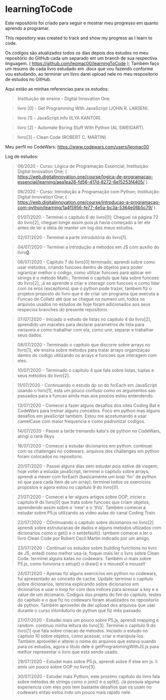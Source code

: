 # learningToCode
Este repositório foi criado para seguir e mostrar meu progresso em quanto aprendo a programar.

This repository was created to track and show my progress as I learn to code.



Os codigos são atualizados todos os dias depois dos estudos no meu repositório do GitHub cada um separado em um branch de sua respectiva linguagem. ( https://github.com/leomac00/learningToCode );
Também faço um resumo de cada livro estudado em .docx que vou fazendo conforme vou estudando, ao terminar um livro darei upload nele no meu respositorio de estudos no GitHub.



Aqui estão as minhas referencias para os estudos:
  >Instituição de ensino - Digital Innovation One.

  >livro [0] - Get Programming With JavaScript (JOHN R. LARSEN).

  >livro [1] - JavaScript.info (ILYA KANTOR).

  >livro [2] - Automate Boring Stuff With Python (AL SWEIGART).
  
  >livro[3] - Clean Code (ROBERT C. MARTIN).
  
  
  Meu perfil no CodeWars: https://www.codewars.com/users/leomac00 
  
  

Log de estudos:
  >06/2020 - Curso: Lógica de Programação Essencial; Instituição: Digital Innovation One; ( https://web.digitalinnovation.one/course/logica-de-programacao-essencial/learning/aea1ea26-fd56-417d-8272-6e15253f4405/ ).

  >06/2020 - Curso: Introdução a Programação com Python; Instituição: Digital Innovation One; ( https://web.digitalinnovation.one/course/introducao-a-programacao-com-python/learning/1a4f5956-fe77-4e5a-bc3a-5364e06b5c79/ ).

  >01/07/2020 - Terminei o capítulo 6 do livro[0]; Cheguei na página 72 do livro[2], cheguei longe assim pois já havia começado a ler ele antes de ter a ideia de manter um log dos meus estudos. 

  >02/07/2020 - Terminei a parte introdutória do livro[1].
  
  >04/07/2020 - Terminei a introdução a métodos em JS com auxilio do livro[0](p.93).
  
  >06/07/2020 - Capitulo 7 do livro[0] terminado, aprendi sobre como usar métodos, criando funcoes dentro de objetos para poder ogranizar melhor o codigo, como utilizar funcoes para aplicar em strings e o método Math.; Terminei o capitulo que fala sobre funcoes do livro[2], ;á se aprende a criar e interagir com funcoes e como lidar com os eros (exceptions) que o python pode trazer, tambem fiz o projetos proposto do livro que é de criar um programa que executa a Funcao de Collatz até que se chegue no numero um, todos os arquivos usados no estudos de hoje foram adicionados aos seus respecios branches do presente repositorio.
  
  >07/07/2020 - Iniciado o estudo de listas no capitulo 4 do livro[2], aprendido um macetes para declarar parametros de lista para variaveis e como trabalhar com ela, como unir, separar e trabalhar seus dados.
  
  >08/07/2020 - Terminado o capítulo que discorre sobre arrays no livro[1], ele ensina sobre métodos para tratar arrays organizaçao dentro do codigo utilizando os arrays e funcoes que interagem com eles.
  
  >10/07/2020 - Terminado o capitulo 4 que fala sobre listas, tuplas e seus métodos do livro[2].
  
  >11/07/2020 - Continuando o estudo do so do forEach em JavaScript usando o livro[1], está um pouco confuso como os argumentos sao passados para a funcao ainda mas aos poucos estou entendendo.
  
  >13/07/2020 - Comecei a fazer alguns desafios dos sites Coding Bat e CodeWars para treinar alguns conceitos. Foco em python mas alguns desafios em javaScript também. Estou me acostumando a usar camelCase com maior frequencia e como padronizar codigos.
  
  >14/07/2020 - Passei a tarde treinando kata's de python no CodeWars, atingi o rank 6kyu
  
  >16/07/2020 - Comecei a estudar dicionarios em python. continuei com os challenges no codewars. arquivos dos challenges em python foram colocados no repositorio.
  
  >20/07/2020 - Passei alguns dias sem estudar pois estive de viagem; hoje voltei a estudar javaScript, terminei o capitulo sobre arrays, aprendi a mexer com forEach (basicamente um loop 'for' de python só que para cada item de um array); terminei todos os exercicios propostos e agora estou no capitulo 9 do livro[0].
  
  >21/07/2020 - Comecei a ler alguns artigos sobre OOP, iniciei o capitulo 9 do livro[0] que trata sobre funcoes que criam objetos, aprendendo assim sobre o 'new' e o 'this'. Também comecei a estudar sobre P5.js utilizando as video aulas do canal Coding Train.
  
  >22/07/2020 - COntinuando o capitulo sobre dicionarios no livro[2] aprendi sobre estruturacao de dados e alguns metodos utlizados com dicionarios como o get() e o setdefault(). tambem comecei a ler o livro Clean Code por Robert Cecil Martin indicado por um amigo.

>23/07/2020 - Continuei os estudos sobre building functions no livro de JS, entedi como melhor usa-la, foquei mais ler o livro sobre Clean Code. terminei alguns katas no codewars.
Também vi mais sobre P5.js, como funviona o setup() o draw() e o mouseX e mouseY

>24/07/2020 - Apenas fiz alguns exercicios em python no codewars, fui apresentado ao conceito de cache. Update: terminei o capitulo sobre dicionarios, temrina explicando sobre dicionarios em dicionarios e usar o loop for com dois indices para acessar a key e a value de um dicionario. Codigos dos projeto do fim do capitulo, testes do capitulo e o que fiz no codewars foram atualizados no repositorio de python. Também aproveitei de dei upload dos arquivos que usei durante o curso intordutorio de python que fiz mês passado.

>27/07/2020 - Estudei mais um pouco sobre P5.js, aprendi mapping e random. continuo minha leitura do livro[3]. Terminei o capitulo 9 do livro[1] que fala sobre criacao de metodos. iniciado o estudo no capitulo 10 sobre objetos, como acessar, criar e manipula-los. Também aproveitei e alterei o nome do arquivos que estava suando para os estudos, agora o titulo dele é getProgrammingWithJS.js para melhor representar o livro que está sendo usado.

>29/07/2020 - Estudei mais sobre P5.js, aprendi sobre if else em js. li amis um pouco sobre OOP no livro[3].

>30/07/2020 - Estudei mais Python, este proximo capitulo do livro fala sobre métodos de strings como o join() e o split(). Já possuia alguma experiencia com eles pois tem bastante desafios que os usam no codewars entao estou indo um pouco mais rapido nele.


